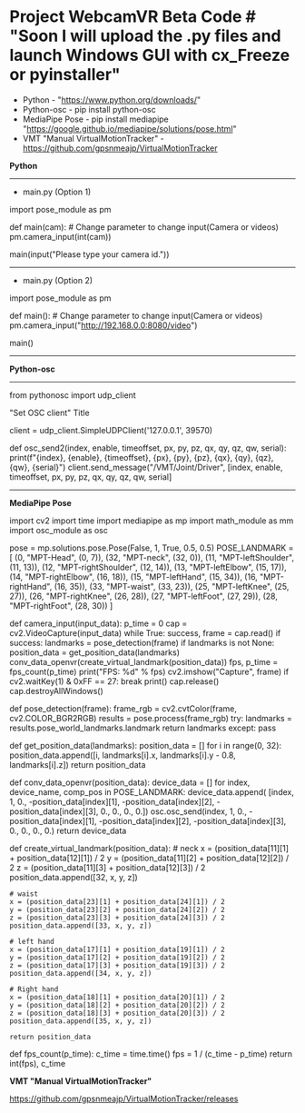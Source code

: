 # Project WebcamVR Beta Code # "Soon I will upload the .py files and launch Windows GUI with cx_Freeze or pyinstaller"

- Python - "https://www.python.org/downloads/"
- Python-osc - pip install python-osc
- MediaPipe Pose - pip install mediapipe "https://google.github.io/mediapipe/solutions/pose.html"
- VMT "Manual VirtualMotionTracker" - https://github.com/gpsnmeajp/VirtualMotionTracker


**Python**
_____________________
- main.py (Option 1)

import pose_module as pm


def main(cam):
    # Change parameter to change input(Camera or videos)
    pm.camera_input(int(cam))


main(input("Please type your camera id."))

_____________________
- main.py (Option 2)

import pose_module as pm


def main():
    # Change parameter to change input(Camera or videos)
    pm.camera_input("http://192.168.0.0:8080/video")


main()
_____________________

**Python-osc**

_____________________

from pythonosc import udp_client

"Set OSC client" Title

client = udp_client.SimpleUDPClient('127.0.0.1', 39570)



def osc_send2(index, enable, timeoffset, px, py, pz, qx, qy, qz, qw, serial):
    print(f"{index}, {enable}, {timeoffset}, {px}, {py}, {pz}, {qx}, {qy}, {qz}, {qw}, {serial}")
    client.send_message("/VMT/Joint/Driver", [index, enable, timeoffset, px, py, pz, qx, qy, qz, qw, serial]
    
_____________________

**MediaPipe Pose**

import cv2
import time
import mediapipe as mp
import math_module as mm
import osc_module as osc


pose = mp.solutions.pose.Pose(False, 1, True, 0.5, 0.5)
POSE_LANDMARK = [
    (0, "MPT-Head", (0, 7)),
    (32, "MPT-neck", (32, 0)),
    (11, "MPT-leftShoulder", (11, 13)),
    (12, "MPT-rightShoulder", (12, 14)),
    (13, "MPT-leftElbow", (15, 17)),
    (14, "MPT-rightElbow", (16, 18)),
    (15, "MPT-leftHand", (15, 34)),
    (16, "MPT-rightHand", (16, 35)),
    (33, "MPT-waist", (33, 23)),
    (25, "MPT-leftKnee", (25, 27)),
    (26, "MPT-rightKnee", (26, 28)),
    (27, "MPT-leftFoot", (27, 29)),
    (28, "MPT-rightFoot", (28, 30))
]


def camera_input(input_data):
    p_time = 0
    cap = cv2.VideoCapture(input_data)
    while True:
        success, frame = cap.read()
        if success:
            landmarks = pose_detection(frame)
            if landmarks is not None:
                position_data = get_position_data(landmarks)
                conv_data_openvr(create_virtual_landmark(position_data))
        fps, p_time = fps_count(p_time)
        print("FPS: %d" % fps)
        cv2.imshow("Capture", frame)
        if cv2.waitKey(1) & 0xFF == 27:
            break
    print()
    cap.release()
    cap.destroyAllWindows()


def pose_detection(frame):
    frame_rgb = cv2.cvtColor(frame, cv2.COLOR_BGR2RGB)
    results = pose.process(frame_rgb)
    try:
        landmarks = results.pose_world_landmarks.landmark
        return landmarks
    except:
        pass


def get_position_data(landmarks):
    position_data = []
    for i in range(0, 32):
        position_data.append([i, landmarks[i].x, landmarks[i].y - 0.8, landmarks[i].z])
    return position_data


def conv_data_openvr(position_data):
    device_data = []
    for index, device_name, comp_pos in POSE_LANDMARK:
        device_data.append(
            [index, 1, 0., -position_data[index][1], -position_data[index][2], -position_data[index][3], 0., 0., 0., 0.])
        osc.osc_send(index, 1, 0., -position_data[index][1], -position_data[index][2], -position_data[index][3], 0., 0., 0., 0.)
    return device_data


def create_virtual_landmark(position_data):
    # neck
    x = (position_data[11][1] + position_data[12][1]) / 2
    y = (position_data[11][2] + position_data[12][2]) / 2
    z = (position_data[11][3] + position_data[12][3]) / 2
    position_data.append([32, x, y, z])

    # waist
    x = (position_data[23][1] + position_data[24][1]) / 2
    y = (position_data[23][2] + position_data[24][2]) / 2
    z = (position_data[23][3] + position_data[24][3]) / 2
    position_data.append([33, x, y, z])

    # left hand
    x = (position_data[17][1] + position_data[19][1]) / 2
    y = (position_data[17][2] + position_data[19][2]) / 2
    z = (position_data[17][3] + position_data[19][3]) / 2
    position_data.append([34, x, y, z])

    # Right hand
    x = (position_data[18][1] + position_data[20][1]) / 2
    y = (position_data[18][2] + position_data[20][2]) / 2
    z = (position_data[18][3] + position_data[20][3]) / 2
    position_data.append([35, x, y, z])

    return position_data

def fps_count(p_time):
    c_time = time.time()
    fps = 1 / (c_time - p_time)
    return int(fps), c_time

**VMT "Manual VirtualMotionTracker"**

https://github.com/gpsnmeajp/VirtualMotionTracker/releases
